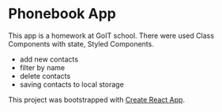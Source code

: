 # Phonebook App

This app is a homework at GoIT school. There were used Class Components with
state, Styled Components.

- add new contacts
- filter by name
- delete contacts
- saving contacts to local storage

This project was bootstrapped with
[Create React App](https://github.com/facebook/create-react-app).
